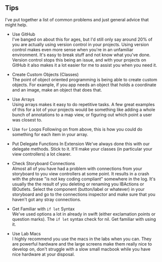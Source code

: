## Tips

I've put together a list of common problems and just general advice that might help. 

+ Use GitHub	
I've banged on about this for ages, but I'd still only say around 20% of you are actually using version control in your projects. Using version control makes even more sense when you're in an unfamiliar environment. It's easy to break stuff and not know what you've done. Version control stops this being an issue, and with your projects on GitHub it also makes it a lot easier for me to assist you when you need it. 

+ Create Custom Objects	(Classes)	
The point of object oriented programming is being able to create custom objects. For example, if you app needs an object that holds a coordinate and an image, make an object that does that.

+ Use Arrays	
Using arrays makes it easy to do repetitive tasks. A few great examples of this for a lot of your projects would be something like adding a whole bunch of annotations to a map view, or figuring out which point a user was closest to. 

+ Use `for` Loops
Following on from above, this is how you could do something for each item in your array.

+ Put Delegate Functions In Extension
We've always done this with our delegate methods. Stick to it. It'll make your classes (in particular your view controllers) a lot clearer.

+ Check Storyboard Connections	
Almost all of you have had a problem with connections from your storyboard to you view controllers at some point. It results in a crash with the phrase "is not key coding compliant" somewhere in the log. It's usually the the result of you deleting or renaming you IBActions or IBOutlets. Select the component (button/label or whatever) in your storyboard and go to the connections inspector and make sure that you haven't got any stray connections.

+ Get Familiar with `if let` Syntax		
We've used options a lot in already in swift (either exclamation points or question marks). The `if let` syntax check for nil. Get familiar with using it.

+ Use Lab Macs	
I highly recommend you use the macs in the labs when you can. They are powerful hardware and the large screens make them really nice to develop on, don't struggle with a slow small macbook while you have nice hardware at your disposal.

	
	

